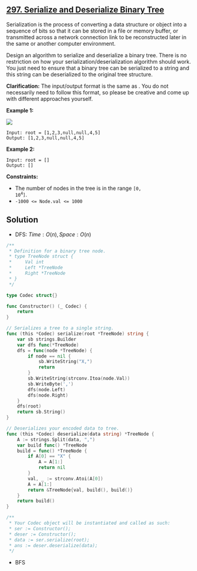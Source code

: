 ## [297. Serialize and Deserialize Binary Tree](https://leetcode.com/problems/serialize-and-deserialize-binary-tree/)


Serialization is the process of converting a data structure or object into a sequence of bits so that it can be stored in a file or memory buffer, or transmitted across a network connection link to be reconstructed later in the same or another computer environment.

Design an algorithm to serialize and deserialize a binary tree. There is no restriction on how your serialization/deserialization algorithm should work. You just need to ensure that a binary tree can be serialized to a string and this string can be deserialized to the original tree structure.

**Clarification:** The input/output format is the same as . You do not necessarily need to follow this format, so please be creative and come up with different approaches yourself.

**Example 1:**

![](https://assets.leetcode.com/uploads/2020/09/15/serdeser.jpg)

```
Input: root = [1,2,3,null,null,4,5]
Output: [1,2,3,null,null,4,5]
```

**Example 2:**

```
Input: root = []
Output: []
```

**Constraints:**

*   The number of nodes in the tree is in the range <code>[0, 10<sup>4</sup>]</code>.
*   `-1000 <= Node.val <= 1000`



## Solution

- DFS:	$Time: O(n), Space: O(n)$ 

```go
/**
 * Definition for a binary tree node.
 * type TreeNode struct {
 *     Val int
 *     Left *TreeNode
 *     Right *TreeNode
 * }
 */

type Codec struct{}

func Constructor() (_ Codec) {
    return
}

// Serializes a tree to a single string.
func (this *Codec) serialize(root *TreeNode) string {
    var sb strings.Builder
    var dfs func(*TreeNode)
    dfs = func(node *TreeNode) {
        if node == nil {
            sb.WriteString("X,")
            return
        }
        sb.WriteString(strconv.Itoa(node.Val))
        sb.WriteByte(',')
        dfs(node.Left)
        dfs(node.Right)
    }
    dfs(root)
    return sb.String()
}

// Deserializes your encoded data to tree.
func (this *Codec) deserialize(data string) *TreeNode {
    A := strings.Split(data, ",")
    var build func() *TreeNode
    build = func() *TreeNode {
        if A[0] == "X" {
            A = A[1:]
            return nil
        }
        val, _ := strconv.Atoi(A[0])
        A = A[1:]
        return &TreeNode{val, build(), build()}
    }
    return build()
}

/**
 * Your Codec object will be instantiated and called as such:
 * ser := Constructor();
 * deser := Constructor();
 * data := ser.serialize(root);
 * ans := deser.deserialize(data);
 */
```

- BFS

```go
```

